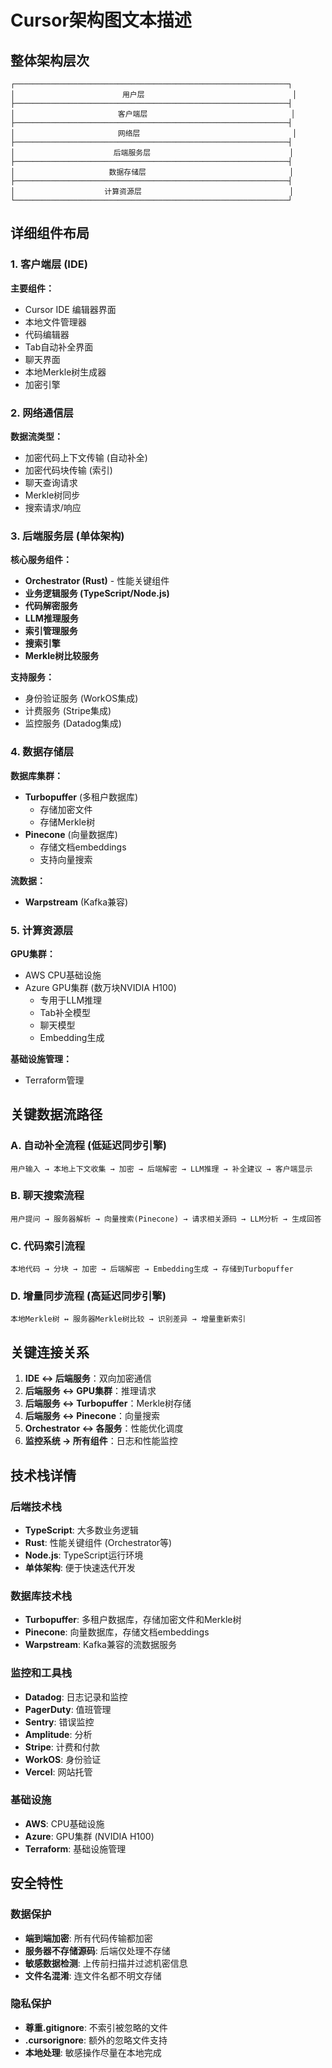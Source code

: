 # Cursor架构图文本描述

## 整体架构层次
```
┌─────────────────────────────────────────────────────────────┐
│                        用户层                                 │
├─────────────────────────────────────────────────────────────┤
│                       客户端层                                │
├─────────────────────────────────────────────────────────────┤
│                       网络层                                  │
├─────────────────────────────────────────────────────────────┤
│                      后端服务层                               │
├─────────────────────────────────────────────────────────────┤
│                     数据存储层                                │
├─────────────────────────────────────────────────────────────┤
│                    计算资源层                                 │
└─────────────────────────────────────────────────────────────┘
```

## 详细组件布局

### 1. 客户端层 (IDE)
**主要组件：**
- Cursor IDE 编辑器界面
- 本地文件管理器
- 代码编辑器
- Tab自动补全界面
- 聊天界面
- 本地Merkle树生成器
- 加密引擎

### 2. 网络通信层
**数据流类型：**
- 加密代码上下文传输 (自动补全)
- 加密代码块传输 (索引)
- 聊天查询请求
- Merkle树同步
- 搜索请求/响应

### 3. 后端服务层 (单体架构)
**核心服务组件：**
- **Orchestrator (Rust)** - 性能关键组件
- **业务逻辑服务 (TypeScript/Node.js)**
- **代码解密服务**
- **LLM推理服务**
- **索引管理服务**
- **搜索引擎**
- **Merkle树比较服务**

**支持服务：**
- 身份验证服务 (WorkOS集成)
- 计费服务 (Stripe集成)
- 监控服务 (Datadog集成)

### 4. 数据存储层
**数据库集群：**
- **Turbopuffer** (多租户数据库)
  - 存储加密文件
  - 存储Merkle树
- **Pinecone** (向量数据库)
  - 存储文档embeddings
  - 支持向量搜索

**流数据：**
- **Warpstream** (Kafka兼容)

### 5. 计算资源层
**GPU集群：**
- AWS CPU基础设施
- Azure GPU集群 (数万块NVIDIA H100)
  - 专用于LLM推理
  - Tab补全模型
  - 聊天模型
  - Embedding生成

**基础设施管理：**
- Terraform管理

## 关键数据流路径

### A. 自动补全流程 (低延迟同步引擎)
```
用户输入 → 本地上下文收集 → 加密 → 后端解密 → LLM推理 → 补全建议 → 客户端显示
```

### B. 聊天搜索流程
```
用户提问 → 服务器解析 → 向量搜索(Pinecone) → 请求相关源码 → LLM分析 → 生成回答
```

### C. 代码索引流程  
```
本地代码 → 分块 → 加密 → 后端解密 → Embedding生成 → 存储到Turbopuffer
```

### D. 增量同步流程 (高延迟同步引擎)
```
本地Merkle树 ↔ 服务器Merkle树比较 → 识别差异 → 增量重新索引
```

## 关键连接关系

1. **IDE ↔ 后端服务**：双向加密通信
2. **后端服务 ↔ GPU集群**：推理请求
3. **后端服务 ↔ Turbopuffer**：Merkle树存储
4. **后端服务 ↔ Pinecone**：向量搜索
5. **Orchestrator ↔ 各服务**：性能优化调度
6. **监控系统 → 所有组件**：日志和性能监控

## 技术栈详情

### 后端技术栈
- **TypeScript**: 大多数业务逻辑
- **Rust**: 性能关键组件 (Orchestrator等)
- **Node.js**: TypeScript运行环境
- **单体架构**: 便于快速迭代开发

### 数据库技术栈
- **Turbopuffer**: 多租户数据库，存储加密文件和Merkle树
- **Pinecone**: 向量数据库，存储文档embeddings
- **Warpstream**: Kafka兼容的流数据服务

### 监控和工具栈
- **Datadog**: 日志记录和监控
- **PagerDuty**: 值班管理
- **Sentry**: 错误监控
- **Amplitude**: 分析
- **Stripe**: 计费和付款
- **WorkOS**: 身份验证
- **Vercel**: 网站托管

### 基础设施
- **AWS**: CPU基础设施
- **Azure**: GPU集群 (NVIDIA H100)
- **Terraform**: 基础设施管理

## 安全特性

### 数据保护
- **端到端加密**: 所有代码传输都加密
- **服务器不存储源码**: 后端仅处理不存储
- **敏感数据检测**: 上传前扫描并过滤机密信息
- **文件名混淆**: 连文件名都不明文存储

### 隐私保护
- **尊重.gitignore**: 不索引被忽略的文件
- **.cursorignore**: 额外的忽略文件支持
- **本地处理**: 敏感操作尽量在本地完成
